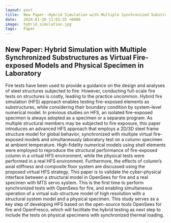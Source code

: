 ```yaml
---
layout: post
title:  New Paper--Hybrid Simulation with Multiple Synchronized Substructures as Virtual Fire-exposed Models and Physical Specimen in Laboratory
date:   2024-01-26 11:01:35 +0800
image:  hybrid_simulation.jpg
tags:   Paper
---
```

## New Paper: Hybrid Simulation with Multiple Synchronized Substructures as Virtual Fire-exposed Models and Physical Specimen in Laboratory
Fire tests have been used to provide a guidance on the design and analyses of steel structures subjected to fire. However, conducting full-scale fire tests on structures is costly, leading to the practice uncommon. Hybrid fire simulation (HFS) approach enables testing fire-exposed elements as substructures, while considering their boundary condition by system-level numerical model. In previous studies on HFS, an isolated fire-exposed specimen is always adopted as a specimen or a separate program. As multiple structural members may be subjected to fire exposure, this paper introduces an advanced HFS approach that employs a 2D/3D steel frame structure model for global behavior, synchronized with multiple virtual fire-exposed models and simultaneously laboratory test on a column specimen at ambient temperature. High-fidelity numerical models using shell elements were employed to reproduce the structural performance of fire-exposed column in a virtual HFS environment, while the physical tests were performed in a real HFS environment. Furthermore, the effects of column’s axial stiffness and composite floor system are discussed using the proposed virtual HFS strategy. This paper is to validate the cyber-physical interface between a structural model in OpenSees for fire and a real specimen with MTS servo system. This is the first time to perform synchronized tests with OpenSees for fire, and enabling simultaneous operation of a virtual sub-structure model of high resolution with a structural system model and a physical specimen. This study serves as a key step of developing HFS based on the open-source tools OpenSees for fire and OpenFresco, which will facilitate the hybrid testing as next step to include the tests on physical specimens with synchronized thermal loading.